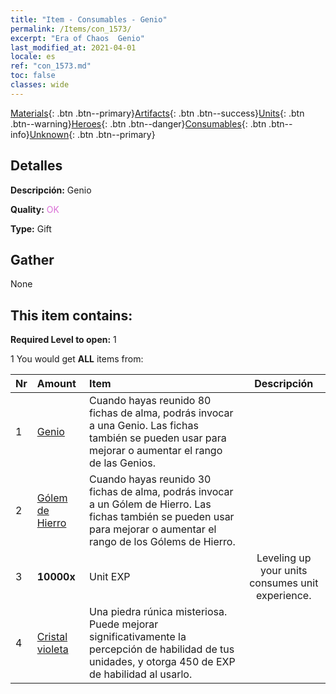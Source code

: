 ```yaml
---
title: "Item - Consumables - Genio"
permalink: /Items/con_1573/
excerpt: "Era of Chaos  Genio"
last_modified_at: 2021-04-01
locale: es
ref: "con_1573.md"
toc: false
classes: wide
---
```

 [Materials](/es/Items/){: .btn .btn--primary}[Artifacts](/es/Items/Artifacts/){: .btn .btn--success}[Units](/es/Items/Units/){: .btn .btn--warning}[Heroes](/es/Items/Heroes/){: .btn .btn--danger}[Consumables](/es/Items/Consumables/){: .btn .btn--info}[Unknown](/es/Items/Unknown/){: .btn .btn--primary}

## Detalles
 **Descripción:** Genio

 **Quality:** <span style="color: #DA70D6">OK</span>

 **Type:** Gift

## Gather

  None

## This item contains:

 **Required Level to open:** 1

 1 You would get **ALL** items  from:

  | Nr | Amount |     Item    | Descripción |
  |:---|:-------|:------------|:-----------:|
  | 1 | [Genio](/es/Items/unt_239/) | Cuando hayas reunido 80 fichas de alma, podrás invocar a una Genio. Las fichas también se pueden usar para mejorar o aumentar el rango de las Genios. | 
  | 2 | [Gólem de Hierro](/es/Items/unt_237/) | Cuando hayas reunido 30 fichas de alma, podrás invocar a un Gólem de Hierro. Las fichas también se pueden usar para mejorar o aumentar el rango de los Gólems de Hierro. | 
  | 3 |  **10000x** | Unit EXP | Leveling up your units consumes unit experience.  | 
  | 4 | [Cristal violeta](/es/Items/con_720/) | Una piedra rúnica misteriosa. Puede mejorar significativamente la percepción de habilidad de tus unidades, y otorga 450 de EXP de habilidad al usarlo. | 
